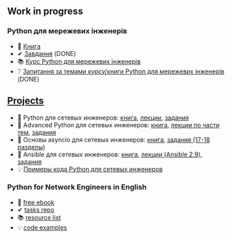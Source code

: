 ## Work in progress
### Python для мережевих інженерів

* &#128215; [Книга](https://pyneng.readthedocs.io/uk/latest/)
* &#10004; [Завдання](https://github.com/natenka/pynenguk-tasks) (DONE)
* &#128218; [Курс Python для мережевих інженерів](https://pynenguk.natenka.io/course/)
* &#10068; [Запитання за темами курсу/книги Python для мережевих інженерів](https://github.com/natenka/pynenguk-quiz) (DONE)

## [Projects](https://natenka.io/projects/)

* &#128215; Python для сетевых инженеров: [книга](https://pyneng.readthedocs.io/ru/latest/), [лекции](https://www.youtube.com/playlist?list=PLah0HUih_ZRnJFNdZsWr2pNWgYETauGXo), [задания](https://github.com/natenka/pyneng-examples-exercises)
* &#128215; Advanced Python для сетевых инженеров: [книга](https://advpyneng.readthedocs.io/ru/latest/), [лекции по части тем](https://natenka.io/advpyneng/), [задания](https://github.com/natenka/advpyneng-examples-exercises)
* &#128215; Основы asyncio для сетевых инженеров: [книга](https://asyncpyneng.readthedocs.io/ru/latest/), [задания (17-18 разделы)](https://github.com/natenka/advpyneng-examples-exercises)
* &#128215; Ansible для сетевых инженеров: [книга](https://ansible-for-network-engineers.readthedocs.io), [лекции (Ansible 2.9)](https://www.youtube.com/playlist?list=PLah0HUih_ZRnuI_K5-GV4FdAO9dVkRIGF), [задания](https://github.com/natenka/ansible-example-exercises)
* &#128161; [Примеры кода Python для сетевых инженеров](https://github.com/natenka/pyneng-examples)

### Python for Network Engineers in English

* &#128215; [free ebook](https://pyneng.readthedocs.io/en/latest/)
* &#10004; [tasks repo](https://github.com/natenka/pyneng-examples-exercises-en/)
* &#128218; [resource list](https://natenka.io/pyneng-resources-en/)
* &#128161; [code examples](https://github.com/natenka/pyneng-examples)

